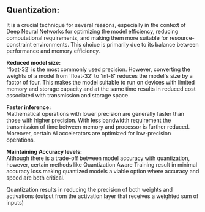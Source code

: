 


## Quantization:
It is a crucial technique for several reasons, especially in the context of Deep Neural Networks for optimizing the model efficiency, reducing computational requirements, and making them more suitable for resource-constraint environments. This choice is primarily due to its balance between performance and memory efficiency.

**Reduced model size:**  
'float-32' is the most commonly used precision. However, converting the weights of a model from 'float-32' to 'int-8' reduces the model's size by a factor of four. This makes the model suitable to run on devices with limited memory and storage capacity and at the same time results in reduced cost associated with transmission and storage space.  

**Faster inference:**  
Mathematical operations with lower precision are generally faster than those with higher precision. With less bandwidth requirement the transmission of time between memory and processor is further reduced. Moreover, certain AI accelerators are optimized for low-precision operations.

**Maintaining Accuracy levels:**  
Although there is a trade-off between model accuracy with quantization, however, certain methods like Quantization Aware Training result in minimal accuracy loss making quantized models a viable option where accuracy and speed are both critical.

Quantization results in reducing the precision of both weights and activations (output from the activation layer that receives a weighted sum of inputs)
